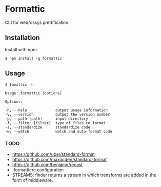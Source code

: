 # Formattic
CLI for web/css/js prettification

## Installation
Install with npm

	$ npm install -g formattic

## Usage

	$ fomattic -h
  
	Usage: formattic [options]
	
	Options:

    -h, --help             output usage information
    -V, --version          output the version number
    -p, --path [path]      input directory
    -f, --filter [filter]  type of files to format
    -s, --standardize      standardize code
    -w, --watch            watch and auto-format code

### TODO
- https://github.com/uber/standard-format
- https://github.com/maxogden/standard-format
- https://github.com/benjamn/recast
- .formatticrc configuration
- STREAMS: finder returns a stream in which transforms are added in the form of middleware.